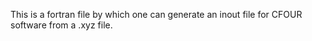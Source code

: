 This is a fortran file by which one can generate an inout file for CFOUR software from a .xyz file.

